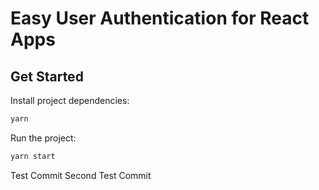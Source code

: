 #   Easy User Authentication for React Apps

## Get Started

Install project dependencies:

```bash
yarn
```

Run the project:

```bash
yarn start
```

Test Commit
Second Test Commit
